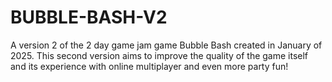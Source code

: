 # BUBBLE-BASH-V2
A version 2 of the 2 day game jam game Bubble Bash created in January of 2025. This second version aims to improve the quality of the game itself and its experience with online multiplayer and even more party fun!
